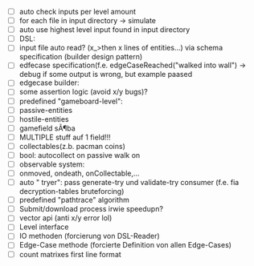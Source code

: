 - [ ] auto check inputs per level amount
- [ ] for each file in input directory -> simulate
- [ ] auto use highest level input found in input directory
- [ ] DSL:
- [ ] input file auto read? (x_>then x lines of entities...) via schema specification (builder design pattern)
- [ ] edfecase specification(f.e. edgeCaseReached("walked into wall") -> debug if some output is wrong, but example paased
- [ ] edgecase builder:
- [ ] some assertion logic (avoid x/y bugs)?
- [ ] predefined "gameboard-level":
- [ ] passive-entities
- [ ] hostile-entities
- [ ] gamefield sÃ¶ba
- [ ] MULTIPLE stuff auf 1 field!!!
- [ ] collectables(z.b. pacman coins)
- [ ] bool: autocollect on passive walk on
- [ ] observable system:
- [ ] onmoved, ondeath, onCollectable,...
- [ ] auto " tryer": pass generate-try und validate-try consumer (f.e. fia decryption-tables bruteforcing)
- [ ] predefined "pathtrace" algorithm
- [ ] Submit/download process irwie speedupn?
- [ ] vector api (anti x/y error lol)
- [ ] Level interface
- [ ] IO methoden (forcierung von DSL-Reader)
- [ ] Edge-Case methode (forcierte Definition von allen Edge-Cases)
- [ ] count matrixes first line format